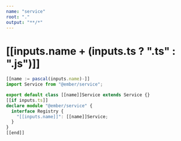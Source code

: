 ```yaml
---
name: "service"
root: "."
output: "**/*"
---
```


# [[inputs.name + (inputs.ts ? ".ts" : ".js")]]

```ts
[[name := pascal(inputs.name)-]]
import Service from "@ember/service";

export default class [[name]]Service extends Service {}
[[if inputs.ts]]
declare module "@ember/service" {
  interface Registry {
    "[[inputs.name]]": [[name]]Service;
  }
}
[[end]]
```
